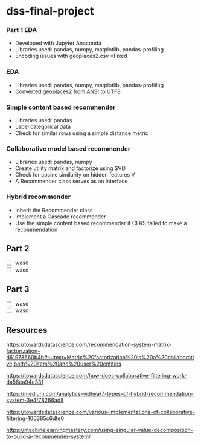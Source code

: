 # dss-final-project

### Part 1 EDA
- Developed with Jupyter Anaconda
- Libraries used: pandas, numpy, matplotlib, pandas-profiling
- Encoding issues with geoplaces2.csv *Fixed
### EDA
- Libraries used: pandas, numpy, matplotlib, pandas-profiling
- Converted geoplaces2 from ANSI to UTF8
### Simple content based recommender
- Libraries used: pandas
- Label categorical data
- Check for similar rows using a simple distance metric
### Collaborative model based recommender
- Libraries used: pandas, numpy
- Create utility matrix and factorize using SVD
- Check for cosine similarity on hidden features V
- A Recommender class serves as an interface
### Hybrid recommender
- Inherit the Recommender class
- Implement a Cascade recommender
- Use the simple content based recommender if CFRS failed to make a recommendation 
## Part 2 
- [ ] wasd
- [ ] wasd
## Part 3 
- [ ] wasd
- [ ] wasd

## Resources
https://towardsdatascience.com/recommendation-system-matrix-factorization-d61978660b4b#:~:text=Matrix%20factorization%20is%20a%20collaborative,both%20item%20and%20user%20entities

https://towardsdatascience.com/how-does-collaborative-filtering-work-da56ea94e331

https://medium.com/analytics-vidhya/7-types-of-hybrid-recommendation-system-3e4f78266ad8

https://towardsdatascience.com/various-implementations-of-collaborative-filtering-100385c6dfe0

https://machinelearningmastery.com/using-singular-value-decomposition-to-build-a-recommender-system/
